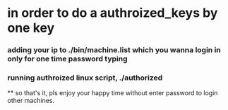 # in order to do a authroized_keys by one key
### adding your ip to ./bin/machine.list which you wanna login in only for one time password typing
### running authroized linux script, ./authorized
** so that's it, pls enjoy your happy time without enter password to login other machines.
